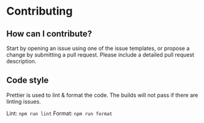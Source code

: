 # Contributing

## How can I contribute?

Start by opening an issue using one of the issue templates, or propose a change by submitting a pull request. Please include a detailed pull request description.

## Code style

Prettier is used to lint & format the code. The builds will not pass if there are linting issues.

Lint: `npm run lint`
Format: `npm run format`
